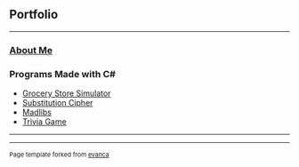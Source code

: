 ## Portfolio

---
### [About Me](README.md)
### Programs Made with C#


- [Grocery Store Simulator](sample_page.md)
- [Substitution Cipher](Substitution_Cipher.md)
- [Madlibs](https://github.com/rtunjya/Madlibs.git)
- [Trivia Game](https://github.com/rtunjya/Wk3_HW_TriviaGame.git)

---




---
<p style="font-size:11px">Page template forked from <a href="https://github.com/evanca/quick-portfolio">evanca</a></p>
<!-- Remove above link if you don't want to attibute -->
